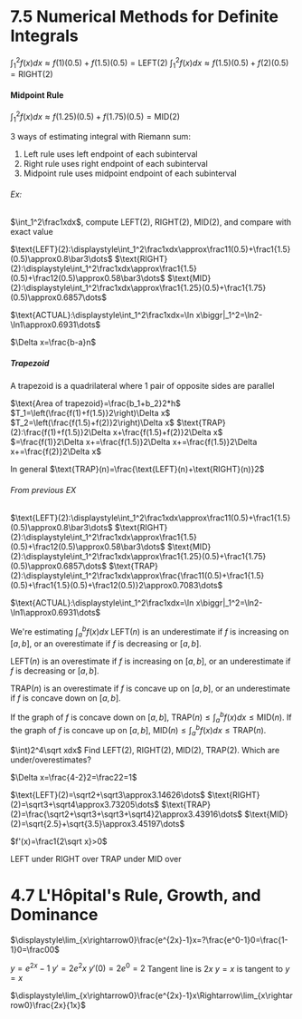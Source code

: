 # 7.5 Numerical Methods for Definite Integrals
$\displaystyle\int_1^2f(x)dx\approx f(1)(0.5)+f(1.5)(0.5)=\text{LEFT}(2)$
$\displaystyle\int_1^2f(x)dx\approx f(1.5)(0.5)+f(2)(0.5)=\text{RIGHT}(2)$
#### Midpoint Rule
$\displaystyle\int_1^2f(x)dx\approx f(1.25)(0.5)+f(1.75)(0.5)=\text{MID}(2)$

3 ways of estimating integral with Riemann sum:
1) Left rule uses left endpoint of each subinterval
2) Right rule uses right endpoint of each subinterval
3) Midpoint rule uses midpoint endpoint of each subinterval

###### Ex:
$\int_1^2\frac1xdx$, compute LEFT(2), RIGHT(2), MID(2), and compare with exact value

$\text{LEFT}(2):\displaystyle\int_1^2\frac1xdx\approx\frac11(0.5)+\frac1{1.5}(0.5)\approx0.8\bar3\dots$
$\text{RIGHT}(2):\displaystyle\int_1^2\frac1xdx\approx\frac1{1.5}(0.5)+\frac12(0.5)\approx0.58\bar3\dots$
$\text{MID}(2):\displaystyle\int_1^2\frac1xdx\approx\frac1{1.25}(0.5)+\frac1{1.75}(0.5)\approx0.6857\dots$

$\text{ACTUAL}:\displaystyle\int_1^2\frac1xdx=\ln x\biggr|_1^2=\ln2-\ln1\approx0.6931\dots$


$\Delta x=\frac{b-a}n$


##### Trapezoid
A trapezoid is a quadrilateral where 1 pair of opposite sides are parallel

$\text{Area of trapezoid}=\frac{b_1+b_2}2*h$
$T_1=\left(\frac{f(1)+f(1.5)}2\right)\Delta x$
$T_2=\left(\frac{f(1.5)+f(2)}2\right)\Delta x$
$\text{TRAP}(2):\frac{f(1)+f(1.5)}2\Delta x+\frac{f(1.5)+f(2)}2\Delta x$
$=\frac{f(1)}2\Delta x+=\frac{f(1.5)}2\Delta x+=\frac{f(1.5)}2\Delta x+=\frac{f(2)}2\Delta x$

In general
$\text{TRAP}(n)=\frac{\text{LEFT}(n)+\text{RIGHT}(n)}2$

###### From previous EX

$\text{LEFT}(2):\displaystyle\int_1^2\frac1xdx\approx\frac11(0.5)+\frac1{1.5}(0.5)\approx0.8\bar3\dots$
$\text{RIGHT}(2):\displaystyle\int_1^2\frac1xdx\approx\frac1{1.5}(0.5)+\frac12(0.5)\approx0.58\bar3\dots$
$\text{MID}(2):\displaystyle\int_1^2\frac1xdx\approx\frac1{1.25}(0.5)+\frac1{1.75}(0.5)\approx0.6857\dots$
$\text{TRAP}(2):\displaystyle\int_1^2\frac1xdx\approx\frac{\frac11(0.5)+\frac1{1.5}(0.5)+\frac1{1.5}(0.5)+\frac12(0.5)}2\approx0.7083\dots$

$\text{ACTUAL}:\displaystyle\int_1^2\frac1xdx=\ln x\biggr|_1^2=\ln2-\ln1\approx0.6931\dots$



We're estimating $\int_a^bf(x)dx$
$\text{LEFT}(n)$ is an underestimate if $f$ is increasing on $[a,b]$, or an overestimate if $f$ is decreasing or $[a,b]$.

$\text{LEFT}(n)$ is an overestimate if $f$ is increasing on $[a,b]$, or an underestimate if $f$ is decreasing or $[a,b]$.

$\text{TRAP}(n)$ is an overestimate if $f$ is concave up on $[a,b]$, or an underestimate if $f$ is concave down on $[a,b]$.


If the graph of $f$ is concave down on $[a,b]$, $\text{TRAP}(n)\le\int_a^bf(x)dx\le\text{MID}(n)$.
If the graph of $f$ is concave up on $[a,b]$, $\text{MID}(n)\le\int_a^bf(x)dx\le\text{TRAP}(n)$.



$\int)2^4\sqrt xdx$
Find $\text{LEFT}(2)$, $\text{RIGHT}(2)$, $\text{MID}(2)$, $\text{TRAP}(2)$. Which are under/overestimates?

$\Delta x=\frac{4-2}2=\frac22=1$

$\text{LEFT}(2)=\sqrt2+\sqrt3\approx3.14626\dots$
$\text{RIGHT}(2)=\sqrt3+\sqrt4\approx3.73205\dots$
$\text{TRAP}(2)=\frac{\sqrt2+\sqrt3+\sqrt3+\sqrt4}2\approx3.43916\dots$
$\text{MID}(2)=\sqrt{2.5}+\sqrt{3.5}\approx3.45197\dots$

$f'(x)=\frac1{2\sqrt x}>0$

LEFT under
RIGHT over
TRAP under
MID over

# 4.7 L'Hôpital's Rule, Growth, and Dominance
$\displaystyle\lim_{x\rightarrow0}\frac{e^{2x}-1}x=?\frac{e^0-1}0=\frac{1-1}0=\frac00$

$y=e^{2x}-1$
$y'=2e^2x$
$y'(0)=2e^0=2$
Tangent line is $2x$
$y=x$ is tangent to $y=x$

$\displaystyle\lim_{x\rightarrow0}\frac{e^{2x}-1}x\Rightarrow\lim_{x\rightarrow0}\frac{2x}{1x}$
